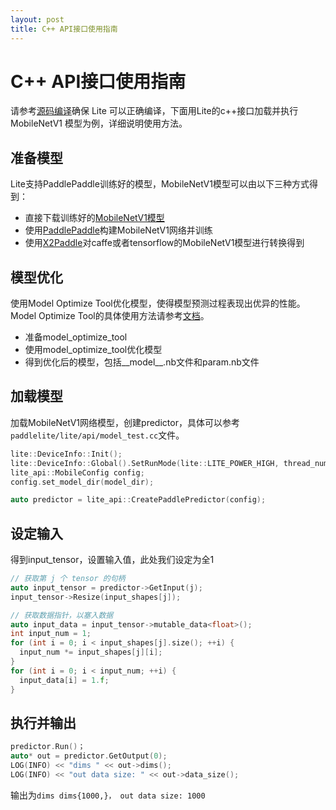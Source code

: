 ```yaml
---
layout: post
title: C++ API接口使用指南
---
```


# C++ API接口使用指南

请参考[源码编译](./source_compile)确保 Lite 可以正确编译，下面用Lite的c++接口加载并执行 MobileNetV1 模型为例，详细说明使用方法。

## 准备模型

Lite支持PaddlePaddle训练好的模型，MobileNetV1模型可以由以下三种方式得到：

- 直接下载训练好的[MobileNetV1模型](https://paddle-inference-dist.bj.bcebos.com/mobilenet_v1.tar.gz)
- 使用[PaddlePaddle](https://paddlepaddle.org.cn/)构建MobileNetV1网络并训练
- 使用[X2Paddle](./x2paddle)对caffe或者tensorflow的MobileNetV1模型进行转换得到

## 模型优化

使用Model Optimize Tool优化模型，使得模型预测过程表现出优异的性能。Model Optimize Tool的具体使用方法请参考[文档](./model_optimize_tool)。

- 准备model_optimize_tool
- 使用model_optimize_tool优化模型
- 得到优化后的模型，包括__model__.nb文件和param.nb文件

## 加载模型

加载MobileNetV1网络模型，创建predictor，具体可以参考```paddlelite/lite/api/model_test.cc```文件。
```c++
lite::DeviceInfo::Init();
lite::DeviceInfo::Global().SetRunMode(lite::LITE_POWER_HIGH, thread_num);
lite_api::MobileConfig config;
config.set_model_dir(model_dir);

auto predictor = lite_api::CreatePaddlePredictor(config);
```

## 设定输入

得到input_tensor，设置输入值，此处我们设定为全1

```cpp
// 获取第 j 个 tensor 的句柄
auto input_tensor = predictor->GetInput(j);
input_tensor->Resize(input_shapes[j]);

// 获取数据指针，以塞入数据
auto input_data = input_tensor->mutable_data<float>();
int input_num = 1;
for (int i = 0; i < input_shapes[j].size(); ++i) {
  input_num *= input_shapes[j][i];
}
for (int i = 0; i < input_num; ++i) {
  input_data[i] = 1.f;
}
```

## 执行并输出

```cpp
predictor.Run()；
auto* out = predictor.GetOutput(0);
LOG(INFO) << "dims " << out->dims();
LOG(INFO) << "out data size: " << out->data_size();
```

输出为```dims dims{1000,}， out data size: 1000```

